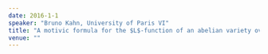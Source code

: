 ```yaml
---
date: 2016-1-1
speaker: "Bruno Kahn, University of Paris VI"
title: "A motivic formula for the $L$-function of an abelian variety over a function field"
venue: ""
---
```


